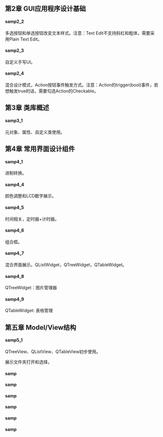 ## 第2章 GUI应用程序设计基础
#### samp2_2
多选按钮和单选按钮改变文本样式。注意：Text Edit不支持斜杠和粗体，需要采用Plain Text Edit。

#### samp2_3
自定义手写UI。

#### samp2_4

混合设计模式，Action按钮事件触发方式。注意：Action的trigger(bool)事件，若想触发true的话，需要勾选Action的Checkable。

## 第3章 类库概述

#### samp3_1

元对象、属性、自定义类使用。

## 第4章 常用界面设计组件

#### samp4_1

进制转换。

#### samp4_4

颜色调整和LCD数字展示。

#### samp4_5

时间相关，定时器+计时器。

#### samp4_6

组合框。

#### samp4_7

混合界面展示。QListWidget，QTreeWidget，QTableWidget。

#### samp4_8

QTreeWidget：图片管理器

#### samp4_9

QTableWidget:  表格管理

## 第五章 Model/View结构

#### samp5_1

QTreeView、QListView、QTableView初步使用。

展示文件夹打开和选择。

#### samp

#### samp

#### samp

#### samp

#### samp

#### samp
